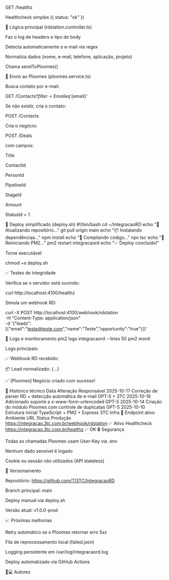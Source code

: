 GET /healthz

Healthcheck simples ({ status: "ok" })

🧠 Lógica principal (rdstation.controller.ts)

Faz o log de headers e tipo de body

Detecta automaticamente o e-mail via regex

Normaliza dados (nome, e-mail, telefone, aplicação, projeto)

Chama sendToPloomes()

📨 Envio ao Ploomes (ploomes.service.ts)

Busca contato por e-mail:

GET /Contacts?$filter=Email eq '${email}'


Se não existir, cria o contato:

POST /Contacts


Cria o negócio:

POST /Deals


com campos:

Title

ContactId

PersonId

PipelineId

StageId

Amount

StatusId = 1

🧰 Deploy simplificado (deploy.sh)
#!/bin/bash
cd ~/IntegracaoRD
echo "🚀 Atualizando repositório..."
git pull origin main
echo "📦 Instalando dependências..."
npm install
echo "🧱 Compilando código..."
npx tsc
echo "🔁 Reiniciando PM2..."
pm2 restart integracaord
echo "✅ Deploy concluído!"


Torne executável:

chmod +x deploy.sh

✅ Testes de integridade

Verifica se o servidor está ouvindo:

curl http://localhost:4100/healthz


Simula um webhook RD:

curl -X POST http://localhost:4100/webhook/rdstation \
  -H "Content-Type: application/json" \
  -d '{"leads":[{"email":"teste@teste.com","name":"Teste","opportunity":"true"}]}'

🧩 Logs e monitoramento
pm2 logs integracaord --lines 50
pm2 monit


Logs principais:

✅ Webhook RD recebido: <email>

📦 Lead normalizado: {...}

✅ [Ploomes] Negócio criado com sucesso!

🧾 Histórico técnico
Data    Alteração       Responsável
2025-10-17      Correção de parser RD + detecção automática de e-mail   GPT-5 + 3TC
2025-10-16      Adicionado suporte a x-www-form-urlencoded      GPT-5
2025-10-14      Criação do módulo Ploomes com controle de duplicatas    GPT-5
2025-10-10      Estrutura inicial TypeScript + PM2 + Express    3TC Infra
📡 Endpoint ativo
Ambiente        URL     Status
Produção        https://integracao.3tc.com.br/webhook/rdstation
        ✅ Ativo
Healthcheck     https://integracao.3tc.com.br/healthz
        ✅ OK
🔒 Segurança

Todas as chamadas Ploomes usam User-Key via .env

Nenhum dado sensível é logado

Cookie ou sessão não utilizados (API stateless)

📘 Versionamento

Repositório: https://github.com/TI3TC/IntegracaoRD

Branch principal: main

Deploy manual via deploy.sh

Versão atual: v1.0.0-prod

📈 Próximas melhorias

Retry automático se o Ploomes retornar erro 5xx

Fila de reprocessamento local (failed.json)

Logging persistente em /var/log/integracaord.log

Deploy automatizado via GitHub Actions

👨💻 Autores
